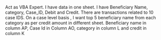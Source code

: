 Act as VBA Expert. I have data in one sheet. I have Beneficiary Name, category, Case_ID, Debit and Credit. There are transactions related to 10 case IDS. On a case level basis , I want top 5 beneficiary name from each category as per credit amount in different sheet. Beneficiary name in column AP, Case Id in Column AO, category in column L and credit in column K
